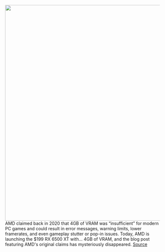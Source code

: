 <img src='https://cdn.vox-cdn.com/thumbor/ILHqPn9bXCHviFvxzbisBQoM09s=/0x0:1320x880/1200x800/filters:focal(555x335:765x545)/cdn.vox-cdn.com/uploads/chorus_image/image/70407619/amd4gbofvramoops.0.jpg' width='700px' /><br/>
AMD claimed back in 2020 that 4GB of VRAM was “insufficient” for modern PC games and could result in error messages, warning limits, lower framerates, and even gameplay stutter or pop-in issues. Today, AMD is launching the $199 RX 6500 XT with... 4GB of VRAM, and the blog post featuring AMD's original claims has mysteriously disappeared.
<a href='https://www.theverge.com/2022/1/19/22891092/amd-4g-vram-claim-gpu-launch-rx-6500-xt'> Source <a/>